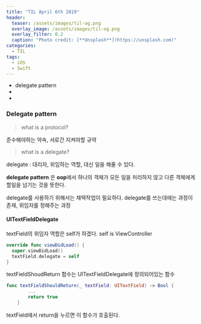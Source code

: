 ```yaml
---
title: "TIL April 6th 2019"
header:
  teaser: /assets/images/til-og.png
  overlay_image: /assets/images/til-og.png
  overlay_filter: 0.2
  caption: "Photo credit: [**Unsplash**](https://unsplash.com)"
categories:
  - TIL
tags:
  - iOS
  - Swift
---
```




- delegate pattern
- 
- 



### Delegate pattern

> what is a protocol?

준수해야하는 약속, 서로간 지켜야할 규약



> what is a delegate?

delegate : 대리자, 위임하는 역할, 대신 일을 해줄 수 있다.

**delegate pattern** 은 **oop**에서 하나의 객체가 모든 일을 처리하지 않고 다른 객체에게 할일을 넘기는 것을 뜻한다.

delegate를 사용하기 위해서는 채택작업이 필요하다.
delegate를 쓰는데에는 과정이 존재, 위임자를 정해주는 과정



#### UITextFieldDelegate 

textField의 위임자 역할은 self가 하겠다. self is ViewController

```swift
override func viewDidLoad() {
  super.viewDidLoad()
  textField.delegate = self
}
```



textFieldShoudReturn 함수는 UITextFieldDelegate에 정의되어있는 함수

```swift
func textFieldShouldReturn(_ textField: UITextField) -> Bool {
        ...
        return true
    }
```

textField에서 return을 누르면 이 함수가 호출된다.



